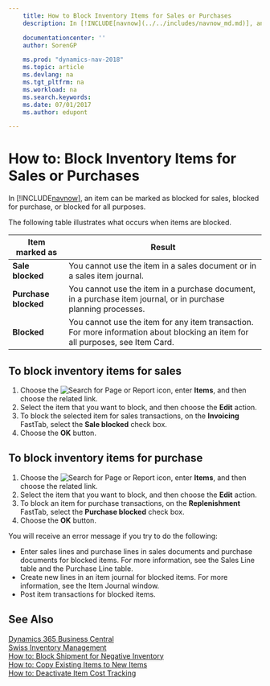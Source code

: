 ```yaml
---
    title: How to Block Inventory Items for Sales or Purchases
    description: In [!INCLUDE[navnow](../../includes/navnow_md.md)], an item can be marked as blocked for sales, blocked for purchase, or blocked for all purposes.

    documentationcenter: ''
    author: SorenGP

    ms.prod: "dynamics-nav-2018"
    ms.topic: article
    ms.devlang: na
    ms.tgt_pltfrm: na
    ms.workload: na
    ms.search.keywords:
    ms.date: 07/01/2017
    ms.author: edupont

---
```

# How to: Block Inventory Items for Sales or Purchases
In [!INCLUDE[navnow](../../includes/navnow_md.md)], an item can be marked as blocked for sales, blocked for purchase, or blocked for all purposes.  

The following table illustrates what occurs when items are blocked.  

|Item marked as|Result|  
|--------------------|------------|  
|**Sale blocked**|You cannot use the item in a sales document or in a sales item journal.|  
|**Purchase blocked**|You cannot use the item in a purchase document, in a purchase item journal, or in purchase planning processes.|  
|**Blocked**|You cannot use the item for any item transaction. For more information about blocking an item for all purposes, see Item Card.|  

## To block inventory items for sales  

1.  Choose the ![Search for Page or Report](../../media/ui-search/search_small.png "Search for Page or Report icon") icon, enter **Items**, and then choose the related link.  
2.  Select the item that you want to block, and then choose the **Edit** action.  
3.  To block the selected item for sales transactions, on the **Invoicing** FastTab, select the **Sale blocked** check box.  
4.  Choose the **OK** button.  

## To block inventory items for purchase  

1.  Choose the ![Search for Page or Report](../../media/ui-search/search_small.png "Search for Page or Report icon") icon, enter **Items**, and then choose the related link.  
2.  Select the item that you want to block, and then choose the **Edit** action.  
3.  To block an item for purchase transactions, on the **Replenishment** FastTab, select the **Purchase blocked** check box.  
4.  Choose the **OK** button.  

You will receive an error message if you try to do the following:  

- Enter sales lines and purchase lines in sales documents and purchase documents for blocked items. For more information, see the Sales Line table and the Purchase Line table.  
- Create new lines in an item journal for blocked items. For more information, see the Item Journal window.  
- Post item transactions for blocked items.  

## See Also
[Dynamics 365 Business Central](/dynamics365/business-central/)  
[Swiss Inventory Management](swiss-inventory-management.md)   
 [How to: Block Shipment for Negative Inventory](how-to-block-shipment-for-negative-inventory.md)   
 [How to: Copy Existing Items to New Items](how-to-copy-existing-items-to-new-items.md)   
 [How to: Deactivate Item Cost Tracking](how-to-deactivate-item-cost-tracking.md)
